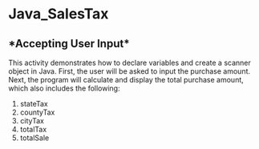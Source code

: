 # Java_SalesTax
<h2>*Accepting User Input*</h2>
<p>This activity demonstrates how to declare variables and create a scanner object in Java. First, the user will be asked to input the purchase amount. 
Next, the program will calculate and display the total purchase amount, which also includes the following:</p>
<ol>
  <li>stateTax</li>
  <li>countyTax</li>
  <li>cityTax</li>
  <li>totalTax</li>
  <li>totalSale</li>
</ol>
